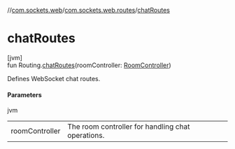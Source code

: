 //[com.sockets.web](../../index.md)/[com.sockets.web.routes](index.md)/[chatRoutes](chat-routes.md)

# chatRoutes

[jvm]\
fun Routing.[chatRoutes](chat-routes.md)(roomController: [RoomController](../com.sockets.web.roomController/-room-controller/index.md))

Defines WebSocket chat routes.

#### Parameters

jvm

| | |
|---|---|
| roomController | The room controller for handling chat operations. |
